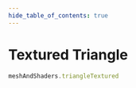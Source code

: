 ```yaml
---
hide_table_of_contents: true
---
```


# Textured Triangle

```js playground
meshAndShaders.triangleTextured
```